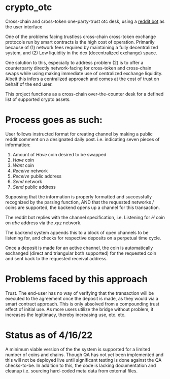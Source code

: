 # crypto_otc
Cross-chain and cross-token one-party-trust otc desk, using a [reddit bot](https://www.reddit.com/r/CryptoOTC/) as the user interface

One of the problems facing trustless cross-chain cross-token exchange protocols run by smart contracts is the high cost of operation. Primarily because of (1) network fees required by maintaining a fully decentralized system, and (2) Low liquidity in the dex (decentralized exchange) space.

One solution to this, especially to address problem (2) is to offer a counterparty directly network-facing for cross-token and cross-chain swaps while using making immediate use of centralized exchange liquidity. Albeit this infers a centralized approach and comes at the cost of trust on behalf of the end user.

This project functions as a cross-chain over-the-counter desk for a defined list of supported crypto assets.

# Process goes as such:
User follows instructed format for creating channel by making a public reddit comment on a designated daily post. i.e. indicating seven pieces of information:
1) Amount of *Have* coin desired to be swapped
2) *Have* coin
3) *Want* coin
4) *Receive* network
5) *Receive* public address
6) *Send* network
7) *Send* public address

Supposing that the information is properly formatted and successfully recognized by the parsing function, AND that the requested networks / coins are supported, the backend opens up a channel for this transaction.

The reddit bot replies with the channel specification, i.e. Listening for *H* coin on *abc* address via the *xyz* network.

The backend system appends this to a block of open channels to be listening for, and checks for respective deposits on a perpetual time cycle.

Once a deposit is made for an active channel, the coin is automatically exchanged (direct and triangular both supported) for the requested coin and sent back to the requested receival address.

# Problems faced by this approach
Trust. The end-user has no way of verifying that the transaction will be executed to the agreement once the deposit is made, as they would via a smart contract approach. This is only absolved from a compounding trust effect of initial use. As more users utilize the bridge without problem, it increases the legitimacy, thereby increasing use, etc. etc.

# Status as of 4/16/22
A minimum viable version of the the system is supported for a limited number of coins and chains. Though QA has not yet been implemented and this will not be deployed live until significant testing is done against the QA checks-to-be. In addition to this, the code is lacking documentation and cleanup i.e. sourcing hard-coded meta data from external files.

